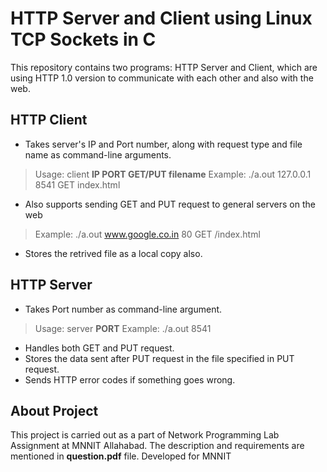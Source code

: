 # HTTP Server and Client using Linux TCP Sockets in C


This repository contains two programs: HTTP Server and Client, which are using HTTP 1.0 version to communicate with each other and also with the web.


## HTTP Client
- Takes server's IP and Port number, along with request type and file name as command-line  arguments.
> Usage: client **IP PORT GET/PUT filename**
> Example: ./a.out 127.0.0.1 8541 GET index.html

- Also supports sending GET and PUT request to general servers on the web
> Example: ./a.out www.google.co.in 80 GET /index.html
- Stores the retrived file as a local copy also.

## HTTP Server
- Takes Port number as command-line argument.
> Usage: server **PORT**
> Example: ./a.out 8541
- Handles both GET and PUT request.
- Stores the data sent after PUT request in the file specified in PUT request.
- Sends HTTP error codes if something goes wrong.

## About Project

This project is carried out as a part of Network Programming Lab Assignment at MNNIT Allahabad.
The description and requirements are mentioned in **question.pdf** file. 
Developed for MNNIT
